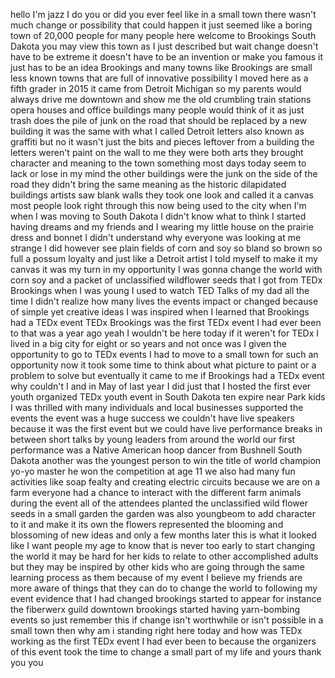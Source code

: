 
hello I&#39;m jazz I do you or did you ever
feel like in a small town there wasn&#39;t
much change or possibility that could
happen it just seemed like a boring town
of 20,000 people for many people here
welcome to Brookings South Dakota you
may view this town as I just described
but wait change doesn&#39;t have to be
extreme it doesn&#39;t have to be an
invention or make you famous it just has
to be an idea Brookings and many towns
like Brookings are small less known
towns that are full of innovative
possibility I moved here as a fifth
grader in 2015 it came from Detroit
Michigan so my parents would always
drive me downtown and show me the old
crumbling train stations opera houses
and office buildings many people would
think of it as just trash does the pile
of junk on the road that should be
replaced by a new building it was the
same with what I called Detroit letters
also known as graffiti but no it wasn&#39;t
just the bits and pieces leftover from a
building the letters weren&#39;t paint on
the wall to me they were both arts they
brought character and meaning to the
town something most days today seem to
lack or lose in my mind the other
buildings were the junk on the side of
the road they didn&#39;t bring the same
meaning as the historic dilapidated
buildings artists saw blank walls they
took one look and called it a canvas
most people look right through this now
being used to the city when I&#39;m when I
was moving to South Dakota I didn&#39;t know
what to think I started having dreams
and my friends and I wearing my little
house on the prairie dress and bonnet I
didn&#39;t understand why everyone was
looking at me strange I did however see
plain fields of corn and soy so bland so
brown so full a possum
loyalty and just like a Detroit artist I
told myself to make it my canvas it was
my turn in my opportunity I was gonna
change the world with corn soy and a
packet of unclassified wildflower seeds
that I got from TEDx Brookings when I
was young I used to watch TED Talks of
my dad all the time I didn&#39;t realize how
many lives the events impact or changed
because of simple yet creative ideas I
was inspired when I learned that
Brookings had a TEDx event TEDx
Brookings was the first TEDx event I had
ever been to that was a year ago yeah I
wouldn&#39;t be here today if it weren&#39;t for
TEDx I lived in a big city for eight or
so years and not once was I given the
opportunity to go to TEDx events I had
to move to a small town for such an
opportunity now it took some time to
think about what picture to paint or a
problem to solve but eventually it came
to me
if Brookings had a TEDx event why
couldn&#39;t I and in May of last year I did
just that I hosted the first ever youth
organized TEDx youth event in South
Dakota ten expire near Park kids
I was thrilled with many individuals and
local businesses supported the events
the event was a huge success
we couldn&#39;t have live speakers because
it was the first event but we could have
live performance breaks in between short
talks by young leaders from around the
world our first performance was a Native
American hoop dancer from Bushnell South
Dakota another was the youngest person
to win the title of world champion yo-yo
master he won the competition at age 11
we also had many fun activities like
soap fealty and creating electric
circuits because we are on a farm
everyone had a chance to interact with
the different farm animals during the
event all of the attendees planted the
unclassified wild flower seeds in a
small garden the garden was also
youngbeom to add character to it and
make it its own the flowers represented
the blooming and blossoming of new ideas
and only a few months later this is what
it looked like
I want people my age to know that is
never too early to start changing the
world it may be hard for her kids to
relate to other accomplished adults but
they may be inspired by other kids who
are going through the same learning
process as them because of my event I
believe my friends are more aware of
things that they can do to change the
world to following my event evidence
that I had changed brookings started to
appear for instance the fiberwerx guild
downtown brookings started having
yarn-bombing events so just remember
this if change isn&#39;t worthwhile or isn&#39;t
possible in a small town then why am i
standing right here today and how was
TEDx working as the first TEDx event I
had ever been to because the organizers
of this event took the time to change a
small part of my life and yours thank
you
you
